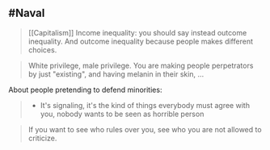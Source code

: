 ## #Naval

> [[Capitalism]] Income inequality: you should say instead outcome inequality. And outcome inequality because people makes different choices. 

> White privilege, male privilege. You are making people perpetrators by just "existing", and having melanin in their skin, ...

About people pretending to defend minorities:
> - It's signaling, it's the kind of things everybody must agree with you, nobody wants to be seen as horrible person

> If you want to see who rules over you, see who you are not allowed to criticize.
